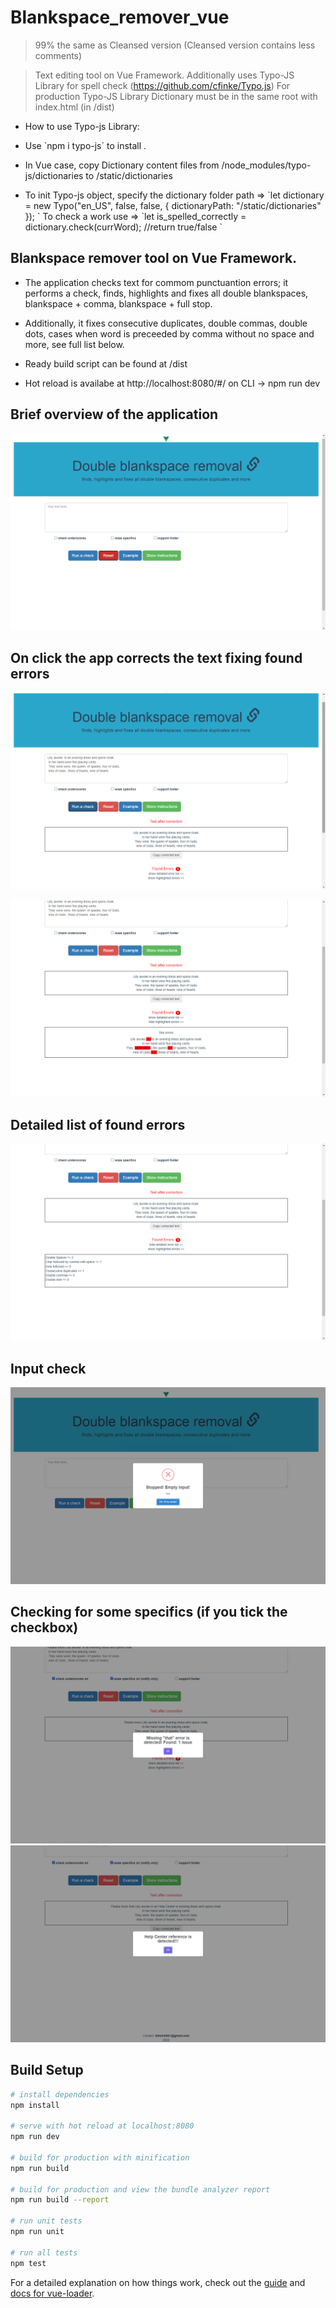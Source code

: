# Blankspace_remover_vue

> 99% the same as Cleansed version (Cleansed version contains less comments)

> Text editing tool on Vue Framework. Additionally uses Typo-JS Library for spell check (https://github.com/cfinke/Typo.js)
> For production Typo-JS Library Dictionary must be in the same root with index.html (in /dist)

- <p> How to use Typo-js Library: </p>
- <p> Use `npm i typo-js` to install .</p>
- <p> In Vue case, copy Dictionary content files from /node_modules/typo-js/dictionaries to /static/dictionaries </p>
- <p> To init Typo-js object, specify the dictionary  folder path =>  `let dictionary = new Typo("en_US", false, false, { dictionaryPath: "/static/dictionaries" }); ` 
      To check a work use =>  `let is_spelled_correctly = dictionary.check(currWord);  //return true/false `
</p>




## Blankspace remover tool on Vue Framework.

- <p> The application checks text for commom punctuantion errors; it performs a check, finds, highlights and fixes all double blankspaces, blankspace + comma, blankspace + full stop. </p>
 
- <p> Additionally, it fixes consecutive duplicates, double commas, double dots, cases when word is preceeded by comma without no space and more, see full list below.</p>

- <p> Ready build script can be found at /dist </p>

- <p> Hot reload is availabe at http://localhost:8080/#/  on CLI -> npm run dev </p>

## Brief overview of the application

![Screenshot](screenshots/1.png)

## On click the app corrects the text fixing found errors

![Screenshot](screenshots/2.png)

![Screenshot](screenshots/3.png)

## Detailed list of found errors

![Screenshot](screenshots/4.png)

## Input check

![Screenshot](screenshots/5.png)

## Checking for some specifics (if you tick the checkbox)

![Screenshot](screenshots/6.png)
![Screenshot](screenshots/7.png)

## Build Setup

``` bash
# install dependencies
npm install

# serve with hot reload at localhost:8080
npm run dev

# build for production with minification
npm run build

# build for production and view the bundle analyzer report
npm run build --report

# run unit tests
npm run unit

# run all tests
npm test
```

For a detailed explanation on how things work, check out the [guide](http://vuejs-templates.github.io/webpack/) and [docs for vue-loader](http://vuejs.github.io/vue-loader).
